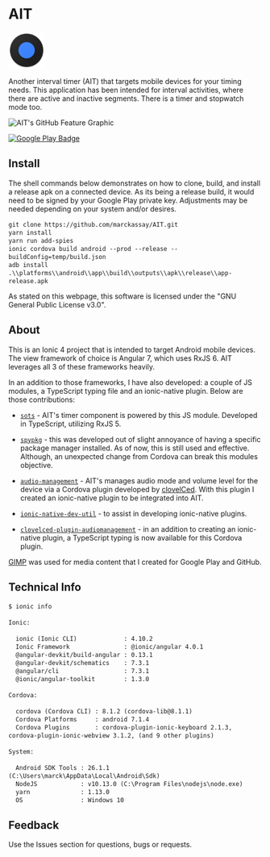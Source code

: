 # AIT

![AIT](resources/icon.png)

Another interval timer (AIT) that targets mobile devices for your timing needs. This application has been intended for interval activities, where there are active and inactive segments. There is a timer and stopwatch mode too.

![AIT's GitHub Feature Graphic](resources/media/1024x500.png)

[![Google Play Badge](resources/android/google-play-badge.png)](https://play.google.com/store/apps/details?id=github.marckassay.ait)

## Install

The shell commands below demonstrates on how to clone, build, and install a release apk on a connected device. As its being a release build, it would need to be signed by your Google Play private key. Adjustments may be needed depending on your system and/or desires.

```shell
git clone https://github.com/marckassay/AIT.git
yarn install
yarn run add-spies
ionic cordova build android --prod --release --buildConfig=temp/build.json
adb install .\\platforms\\android\\app\\build\\outputs\\apk\\release\\app-release.apk
```

As stated on this webpage, this software is licensed under the "GNU General Public License v3.0".

## About

This is an Ionic 4 project that is intended to target Android mobile devices. The view framework of choice is Angular 7, which uses RxJS 6. AIT leverages all 3 of these frameworks heavily.

In an addition to those frameworks, I have also developed: a couple of JS modules, a TypeScript typing file and an ionic-native plugin. Below are those contributions:

- [`sots`](https://github.com/marckassay/sots) - AIT's timer component is powered by this JS module. Developed in TypeScript, utilizing RxJS 5.

- [`spypkg`](https://github.com/marckassay/spypkg) - this was developed out of slight annoyance of having a specific package manager installed. As of now, this is still used and effective. Although, an unexpected change from Cordova can break this modules objective.

- [`audio-management`](https://github.com/ionic-team/ionic-native/tree/master/src/%40ionic-native/plugins/audio-management) - AIT's manages audio mode and volume level for the device via a Cordova plugin developed by [clovelCed](https://github.com/clovelCed). With this plugin I created an ionic-native plugin to be integrated into AIT.

- [`ionic-native-dev-util`](https://github.com/marckassay/ionic-native-dev-util) - to assist in developing ionic-native plugins.

- [`clovelced-plugin-audiomanagement`](https://github.com/DefinitelyTyped/DefinitelyTyped/tree/master/types/clovelced-plugin-audiomanagement) - in an addition to creating an ionic-native plugin, a TypeScript typing is now available for this Cordova plugin.

[GIMP](https://www.gimp.org/) was used for media content that I created for Google Play and GitHub.

## Technical Info

```shell
$ ionic info

Ionic:

  ionic (Ionic CLI)             : 4.10.2
  Ionic Framework               : @ionic/angular 4.0.1
  @angular-devkit/build-angular : 0.13.1
  @angular-devkit/schematics    : 7.3.1
  @angular/cli                  : 7.3.1
  @ionic/angular-toolkit        : 1.3.0

Cordova:

  cordova (Cordova CLI) : 8.1.2 (cordova-lib@8.1.1)
  Cordova Platforms     : android 7.1.4
  Cordova Plugins       : cordova-plugin-ionic-keyboard 2.1.3, cordova-plugin-ionic-webview 3.1.2, (and 9 other plugins)

System:

  Android SDK Tools : 26.1.1 (C:\Users\marck\AppData\Local\Android\Sdk)
  NodeJS            : v10.13.0 (C:\Program Files\nodejs\node.exe)
  yarn              : 1.13.0
  OS                : Windows 10
```

## Feedback

Use the Issues section for questions, bugs or requests.
